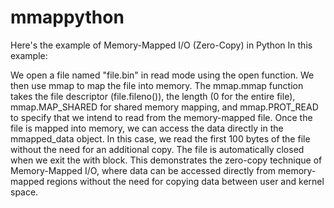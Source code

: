 # mmappython
Here's the example of Memory-Mapped I/O (Zero-Copy) in Python
In this example:

We open a file named "file.bin" in read mode using the open function.
We then use mmap to map the file into memory. The mmap.mmap function takes the file descriptor (file.fileno()), the length (0 for the entire file), mmap.MAP_SHARED for shared memory mapping, and mmap.PROT_READ to specify that we intend to read from the memory-mapped file.
Once the file is mapped into memory, we can access the data directly in the mmapped_data object. In this case, we read the first 100 bytes of the file without the need for an additional copy.
The file is automatically closed when we exit the with block.
This demonstrates the zero-copy technique of Memory-Mapped I/O, where data can be accessed directly from memory-mapped regions without the need for copying data between user and kernel space.









